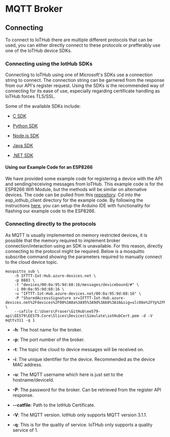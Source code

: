# MQTT Broker

## Connecting

To connect to IoTHub there are multiple different protocols that can be used, you can either directly connect to these protocols or prefferably use one of the IoTHub device SDKs.

### Connecting using the IotHub SDKs

Connecting to IoTHub using one of Microsoft's SDKs use a connection string to connect. The connection string can be garnered from the response from our API's register request. Using the SDKs is the recommended way of connecting for its ease of use, especially regarding certificate handling as IoTHub forces TLS/SSL.

Some of the available SDKs include:

* [C SDK](https://github.com/Azure/azure-iot-sdk-c)

* [Python SDK](https://github.com/Azure/azure-iot-sdk-python)

* [Node.js SDK](https://github.com/Azure/azure-iot-sdk-node)

* [Java SDK](https://github.com/Azure/azure-iot-sdk-java)

* [.NET SDK](https://github.com/Azure/azure-iot-sdk-csharp)


#### Using our Example Code for an ESP8266

We have provided some example code for registering a device with the API and sending/receiving messages from IoTHub. This example code is for the ESP8266 Wifi Module, but the methods will be similar on alternative devices. The code can be pulled from this [repository](https://github.com/fraserb99/ee579-msp430.git). Cd into the esp_iothub_client directory for the example code. By following the instructions [here](https://github.com/Azure/azure-iot-arduino), you can setup the Arduino IDE with functionality for flashing our example code to the ESP8266.

### Connecting directly to the protocols

As MQTT is usually implemented on memory restricted devices, it is possible that the memory required to implement broker connection/interaction using an SDK is unavailable. For this reason, directly connecting to the protocol might be required. Below is a mosquitto subscribe command showing the parameters required to manually connect to the cloud device topic.

```
mosquitto_sub \
    -h IFTTT-Iot-Hub.azure-devices.net \
    -p 8883 \
    -t "devices/00:0a:95:9d:68:16/messages/devicebound/#" \
    -i 00:0a:95:9d:68:16 \
    -u "IFTTT-Iot-Hub.azure-devices.net/00:0a:95:9d:68:16" \
    -P "SharedAccessSignature sr=IFTTT-Iot-Hub.azure-devices.net%2Fdevices%2F00%3A0a%3A95%3A9d%3A68%3A16&sig=ulc08e%2FYp%2FMLJdyMLxsV7pqTQ12XamytzQjxFFithNg%3D&se=1618623078" \
    --cafile C:\Users\Fraser\GitHub\ee579-api\EE579\EE579.Core\Slices\Devices\Simulate\iotHubCert.pem -d -V mqttv311 -q 1
```

* **-h**: The host name for the broker. 

* **-p**: The port number of the broker.

* **-t**: The topic the cloud to device messages will be received on.

* **-i**: The unique identifier for the device. Recommended as the device MAC address.

* **-u**: The MQTT username which here is just set to the hostname/deviceId.

* **-P**: The password for the broker. Can be retrieved from the register API response.

* **--catfile**: Path to the IotHub Certificate.

* **-V**: The MQTT version. IotHub only supports MQTT version 3.1.1.

* **-q**: This is for the quality of service. IoTHub only supports a quality service of 1.